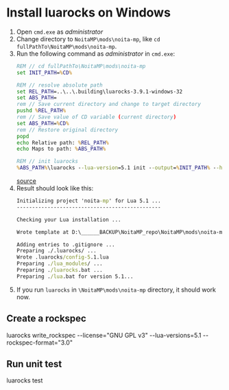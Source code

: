 # Install luarocks on Windows

1. Open `cmd.exe` as *administrator*
2. Change directory to `NoitaMP\mods\noita-mp`, like `cd fullPathTo\NoitaMP\mods\noita-mp`.
3. Run the following command as *administrator* in `cmd.exe`:
   ```cmd
   REM // cd fullPathTo\NoitaMP\mods\noita-mp
   set INIT_PATH=%CD%
   
   REM // resolve absolute path
   set REL_PATH=..\..\.building\luarocks-3.9.1-windows-32
   set ABS_PATH=
   rem // Save current directory and change to target directory
   pushd %REL_PATH%
   rem // Save value of CD variable (current directory)
   set ABS_PATH=%CD%
   rem // Restore original directory
   popd   
   echo Relative path: %REL_PATH%
   echo Maps to path: %ABS_PATH%
   
   REM // init luarocks
   %ABS_PATH%\luarocks --lua-version=5.1 init --output=%INIT_PATH% --homepage=https://github.com/Ismoh/NoitaMP --lua-versions=5.1
   ```
   [source](https://stackoverflow.com/questions/1645843/resolve-absolute-path-from-relative-path-and-or-file-name)
4. Result should look like this:
   ```cmd
   Initializing project 'noita-mp' for Lua 5.1 ...
   -----------------------------------------------
   
   Checking your Lua installation ...
   
   Wrote template at D:\______BACKUP\NoitaMP_repo\NoitaMP\mods\noita-mp -- you should now edit and finish it.
   
   Adding entries to .gitignore ...
   Preparing ./.luarocks/ ...
   Wrote .luarocks/config-5.1.lua
   Preparing ./lua_modules/ ...
   Preparing ./luarocks.bat ...
   Preparing ./lua.bat for version 5.1...
   ```
5. If you run `luarocks` in `\NoitaMP\mods\noita-mp` directory, it should work now.

## Create a rockspec
luarocks write_rockspec --license="GNU GPL v3" --lua-versions=5.1 --rockspec-format="3.0"

## Run unit test
luarocks test